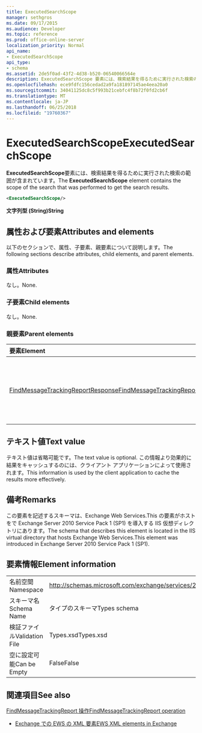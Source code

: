```yaml
---
title: ExecutedSearchScope
manager: sethgros
ms.date: 09/17/2015
ms.audience: Developer
ms.topic: reference
ms.prod: office-online-server
localization_priority: Normal
api_name:
- ExecutedSearchScope
api_type:
- schema
ms.assetid: 2de5f0ad-43f2-4d38-b520-06540066564e
description: ExecutedSearchScope 要素には、検索結果を得るために実行された検索の範囲が含まれています。
ms.openlocfilehash: ece9fdfc156cedad2a9fa181897145ae4eea20a0
ms.sourcegitcommit: 34041125dc8c5f993b21cebfc4f8b72f0fd2cb6f
ms.translationtype: MT
ms.contentlocale: ja-JP
ms.lasthandoff: 06/25/2018
ms.locfileid: "19760367"
---
```

# <a name="executedsearchscope"></a><span data-ttu-id="65165-103">ExecutedSearchScope</span><span class="sxs-lookup"><span data-stu-id="65165-103">ExecutedSearchScope</span></span>

<span data-ttu-id="65165-104">**ExecutedSearchScope**要素には、検索結果を得るために実行された検索の範囲が含まれています。</span><span class="sxs-lookup"><span data-stu-id="65165-104">The **ExecutedSearchScope** element contains the scope of the search that was performed to get the search results.</span></span> 
  
```xml
<ExecutedSearchScope/>
```

 <span data-ttu-id="65165-105">**文字列型 (String)**</span><span class="sxs-lookup"><span data-stu-id="65165-105">**String**</span></span>
## <a name="attributes-and-elements"></a><span data-ttu-id="65165-106">属性および要素</span><span class="sxs-lookup"><span data-stu-id="65165-106">Attributes and elements</span></span>

<span data-ttu-id="65165-107">以下のセクションで、属性、子要素、親要素について説明します。</span><span class="sxs-lookup"><span data-stu-id="65165-107">The following sections describe attributes, child elements, and parent elements.</span></span>
  
### <a name="attributes"></a><span data-ttu-id="65165-108">属性</span><span class="sxs-lookup"><span data-stu-id="65165-108">Attributes</span></span>

<span data-ttu-id="65165-109">なし。</span><span class="sxs-lookup"><span data-stu-id="65165-109">None.</span></span>
  
### <a name="child-elements"></a><span data-ttu-id="65165-110">子要素</span><span class="sxs-lookup"><span data-stu-id="65165-110">Child elements</span></span>

<span data-ttu-id="65165-111">なし。</span><span class="sxs-lookup"><span data-stu-id="65165-111">None.</span></span>
  
### <a name="parent-elements"></a><span data-ttu-id="65165-112">親要素</span><span class="sxs-lookup"><span data-stu-id="65165-112">Parent elements</span></span>

|<span data-ttu-id="65165-113">**要素**</span><span class="sxs-lookup"><span data-stu-id="65165-113">**Element**</span></span>|<span data-ttu-id="65165-114">**説明**</span><span class="sxs-lookup"><span data-stu-id="65165-114">**Description**</span></span>|
|:-----|:-----|
|[<span data-ttu-id="65165-115">FindMessageTrackingReportResponse</span><span class="sxs-lookup"><span data-stu-id="65165-115">FindMessageTrackingReportResponse</span></span>](findmessagetrackingreportresponse.md) <br/> |<span data-ttu-id="65165-116">状態および 1 つの結果が含まれています[FindMessageTrackingReport の操作](findmessagetrackingreport-operation.md)を要求します。</span><span class="sxs-lookup"><span data-stu-id="65165-116">Contains the status and result of a single [FindMessageTrackingReport operation](findmessagetrackingreport-operation.md) request.</span></span>  <br/> |
   
## <a name="text-value"></a><span data-ttu-id="65165-117">テキスト値</span><span class="sxs-lookup"><span data-stu-id="65165-117">Text value</span></span>

<span data-ttu-id="65165-118">テキスト値は省略可能です。</span><span class="sxs-lookup"><span data-stu-id="65165-118">The text value is optional.</span></span> <span data-ttu-id="65165-119">この情報より効果的に結果をキャッシュするのには、クライアント アプリケーションによって使用されます。</span><span class="sxs-lookup"><span data-stu-id="65165-119">This information is used by the client application to cache the results more effectively.</span></span>
  
## <a name="remarks"></a><span data-ttu-id="65165-120">備考</span><span class="sxs-lookup"><span data-stu-id="65165-120">Remarks</span></span>

<span data-ttu-id="65165-121">この要素を記述するスキーマは、Exchange Web Services.This の要素がホストをで Exchange Server 2010 Service Pack 1 (SP1) を導入する IIS 仮想ディレクトリにあります。</span><span class="sxs-lookup"><span data-stu-id="65165-121">The schema that describes this element is located in the IIS virtual directory that hosts Exchange Web Services.This element was introduced in Exchange Server 2010 Service Pack 1 (SP1).</span></span>
  
## <a name="element-information"></a><span data-ttu-id="65165-122">要素情報</span><span class="sxs-lookup"><span data-stu-id="65165-122">Element information</span></span>

|||
|:-----|:-----|
|<span data-ttu-id="65165-123">名前空間</span><span class="sxs-lookup"><span data-stu-id="65165-123">Namespace</span></span>  <br/> |http://schemas.microsoft.com/exchange/services/2006/types  <br/> |
|<span data-ttu-id="65165-124">スキーマ名</span><span class="sxs-lookup"><span data-stu-id="65165-124">Schema Name</span></span>  <br/> |<span data-ttu-id="65165-125">タイプのスキーマ</span><span class="sxs-lookup"><span data-stu-id="65165-125">Types schema</span></span>  <br/> |
|<span data-ttu-id="65165-126">検証ファイル</span><span class="sxs-lookup"><span data-stu-id="65165-126">Validation File</span></span>  <br/> |<span data-ttu-id="65165-127">Types.xsd</span><span class="sxs-lookup"><span data-stu-id="65165-127">Types.xsd</span></span>  <br/> |
|<span data-ttu-id="65165-128">空に設定可能</span><span class="sxs-lookup"><span data-stu-id="65165-128">Can be Empty</span></span>  <br/> |<span data-ttu-id="65165-129">False</span><span class="sxs-lookup"><span data-stu-id="65165-129">False</span></span>  <br/> |
   
## <a name="see-also"></a><span data-ttu-id="65165-130">関連項目</span><span class="sxs-lookup"><span data-stu-id="65165-130">See also</span></span>



[<span data-ttu-id="65165-131">FindMessageTrackingReport 操作</span><span class="sxs-lookup"><span data-stu-id="65165-131">FindMessageTrackingReport operation</span></span>](findmessagetrackingreport-operation.md)


- [<span data-ttu-id="65165-132">Exchange での EWS の XML 要素</span><span class="sxs-lookup"><span data-stu-id="65165-132">EWS XML elements in Exchange</span></span>](ews-xml-elements-in-exchange.md)

